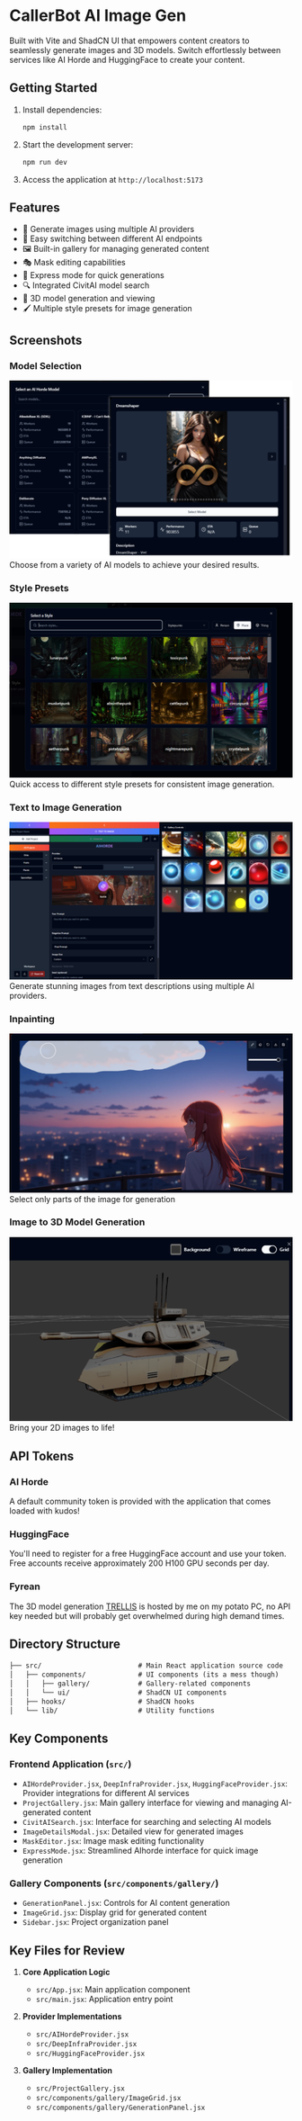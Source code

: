 # CallerBot AI Image Gen

Built with Vite and ShadCN UI that empowers content creators to seamlessly generate images and 3D models. Switch effortlessly between services like AI Horde and HuggingFace to create your content.

## Getting Started

1. Install dependencies:
   ```bash
   npm install
   ```

2. Start the development server:
   ```bash
   npm run dev
   ```

3. Access the application at `http://localhost:5173`

## Features
- 🎨 Generate images using multiple AI providers
- 🔄 Easy switching between different AI endpoints
- 🖼️ Built-in gallery for managing generated content
- 🎭 Mask editing capabilities
- 🚀 Express mode for quick generations
- 🔍 Integrated CivitAI model search
- 🎲 3D model generation and viewing
- 🖌️ Multiple style presets for image generation

## Screenshots
### Model Selection
![Model Selection Interface](images/model_select.png)
Choose from a variety of AI models to achieve your desired results.

### Style Presets
![Style Selection](images/select_style.PNG)
Quick access to different style presets for consistent image generation.

### Text to Image Generation
![Text to Image Interface](images/text_to_image.PNG)
Generate stunning images from text descriptions using multiple AI providers.

### Inpainting
![Inpainting Interface](images/inpainting.PNG)
Select only parts of the image for generation

### Image to 3D Model Generation
![3D Model Viewer](images/3dmodel_viewer.PNG)
Bring your 2D images to life!

## API Tokens

### AI Horde
A default community token is provided with the application that comes loaded with kudos!

### HuggingFace
You'll need to register for a free HuggingFace account and use your token. Free accounts receive approximately 200 H100 GPU seconds per day.

### Fyrean
The 3D model generation [TRELLIS](https://github.com/microsoft/TRELLIS) is hosted by me on my potato PC, no API key needed but will probably get overwhelmed during high demand times.

## Directory Structure

```
├── src/                        # Main React application source code
│   ├── components/             # UI components (its a mess though)
│   │   ├── gallery/            # Gallery-related components
│   │   └── ui/                 # ShadCN UI components
│   ├── hooks/                  # ShadCN hooks
│   └── lib/                    # Utility functions
```

## Key Components

### Frontend Application (`src/`)
- `AIHordeProvider.jsx`, `DeepInfraProvider.jsx`, `HuggingFaceProvider.jsx`: Provider integrations for different AI services
- `ProjectGallery.jsx`: Main gallery interface for viewing and managing AI-generated content
- `CivitAISearch.jsx`: Interface for searching and selecting AI models
- `ImageDetailsModal.jsx`: Detailed view for generated images
- `MaskEditor.jsx`: Image mask editing functionality
- `ExpressMode.jsx`: Streamlined AIhorde interface for quick image generation

### Gallery Components (`src/components/gallery/`)
- `GenerationPanel.jsx`: Controls for AI content generation
- `ImageGrid.jsx`: Display grid for generated content
- `Sidebar.jsx`: Project organization panel

## Key Files for Review

1. **Core Application Logic**
   - `src/App.jsx`: Main application component
   - `src/main.jsx`: Application entry point

2. **Provider Implementations**
   - `src/AIHordeProvider.jsx`
   - `src/DeepInfraProvider.jsx`
   - `src/HuggingFaceProvider.jsx`

3. **Gallery Implementation**
   - `src/ProjectGallery.jsx`
   - `src/components/gallery/ImageGrid.jsx`
   - `src/components/gallery/GenerationPanel.jsx`